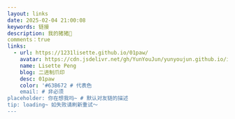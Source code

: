 ```yaml
---
layout: links
date: 2025-02-04 21:00:08
keywords: 链接
description: 我的猪猪🐷
comments：true
links:
  - url: https://1231lisette.github.io/01paw/
    avatar: https://cdn.jsdelivr.net/gh/YunYouJun/yunyoujun.github.io/images/avatar.jpg
    name: Lisette Peng
    blog: 二进制爪印
    desc: 01paw
    color: '#63B672 # 代表色
    email: # 非必须
placeholder: 你在想我吗~ # 默认对友链的描述
tip: loading~ 如失败请刷新重试～
---
```

